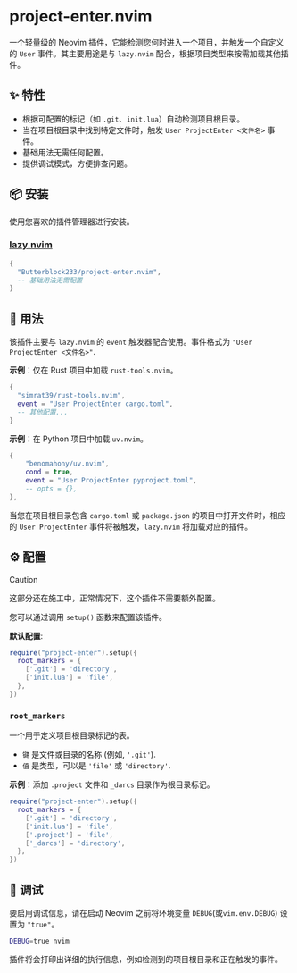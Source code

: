 # project-enter.nvim

一个轻量级的 Neovim 插件，它能检测您何时进入一个项目，并触发一个自定义的 `User` 事件。其主要用途是与 `lazy.nvim` 配合，根据项目类型来按需加载其他插件。

## ✨ 特性

- 根据可配置的标记（如 `.git`、`init.lua`）自动检测项目根目录。
- 当在项目根目录中找到特定文件时，触发 `User ProjectEnter <文件名>` 事件。
- 基础用法无需任何配置。
- 提供调试模式，方便排查问题。

## 📦 安装

使用您喜欢的插件管理器进行安装。

### [lazy.nvim](https://github.com/folke/lazy.nvim)

```lua
{
  "Butterblock233/project-enter.nvim",
  -- 基础用法无需配置
}
```

## 🚀 用法

该插件主要与 `lazy.nvim` 的 `event` 触发器配合使用。事件格式为 `"User ProjectEnter <文件名>"`.

**示例**：仅在 Rust 项目中加载 `rust-tools.nvim`。

```lua
{
  "simrat39/rust-tools.nvim",
  event = "User ProjectEnter cargo.toml",
  -- 其他配置...
}
```

**示例**：在 Python 项目中加载 `uv.nvim`。

```lua
{
	"benomahony/uv.nvim",
	cond = true,
	event = "User ProjectEnter pyproject.toml",
	-- opts = {},
},

```

当您在项目根目录包含 `cargo.toml` 或 `package.json` 的项目中打开文件时，相应的 `User ProjectEnter` 事件将被触发，`lazy.nvim` 将加载对应的插件。

## ⚙️ 配置

> [!Caution]
> 这部分还在施工中，正常情况下，这个插件不需要额外配置。


您可以通过调用 `setup()` 函数来配置该插件。

**默认配置**:

```lua
require("project-enter").setup({
  root_markers = {
    ['.git'] = 'directory',
    ['init.lua'] = 'file',
  },
})
```

### `root_markers`

一个用于定义项目根目录标记的表。
- `键` 是文件或目录的名称 (例如, `'.git'`).
- `值` 是类型，可以是 `'file'` 或 `'directory'`.

**示例**：添加 `.project` 文件和 `_darcs` 目录作为根目录标记。

```lua
require("project-enter").setup({
  root_markers = {
    ['.git'] = 'directory',
    ['init.lua'] = 'file',
    ['.project'] = 'file',
    ['_darcs'] = 'directory',
  },
})
```

## 🐛 调试

要启用调试信息，请在启动 Neovim 之前将环境变量 `DEBUG`(或`vim.env.DEBUG`) 设置为 `"true"`。

```sh
DEBUG=true nvim
```

插件将会打印出详细的执行信息，例如检测到的项目根目录和正在触发的事件。
